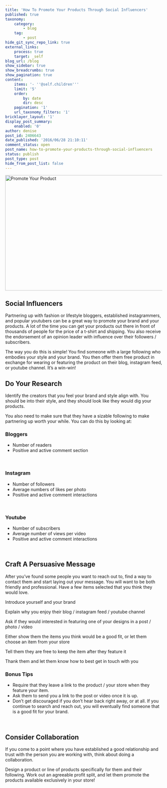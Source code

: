 ```yaml
---
title: 'How To Promote Your Products Through Social Influencers'
published: true
taxonomy:
    category:
        - blog
    tag:
        - post
hide_git_sync_repo_link: true
external_links:
    process: true
    target: _self
blog_url: /blog
show_sidebar: true
show_breadcrumbs: true
show_pagination: true
content:
    items: '- ''@self.children'''
    limit: '5'
    order:
        by: date
        dir: desc
    pagination: '1'
    url_taxonomy_filters: '1'
bricklayer_layout: '1'
display_post_summary:
    enabled: '0'
author: denise
post_id: 2406643
date_published: '2016/06/28 21:10:11'
comment_status: open
post_name: how-to-promote-your-products-through-social-influencers
status: publish
post_type: post
hide_from_post_list: false
---
```


<img src="https://printaura.com/wp-content/uploads/2016/06/bloggers-blog-1024x386.jpg" alt="Promote Your Product" width="980" height="369" class="alignnone size-large wp-image-2406771" />
<h2>Social Influencers</h2>
Partnering up with fashion or lifestyle bloggers, established instagrammers, and popular youtubers can be a great way to promote your brand and your products. A lot of the time you can get your products out there in front of thousands of people for the price of a t-shirt and shipping. You also receive the endorsement of an opinion leader with influence over their followers / subscribers.

The way you do this is simple! You find someone with a large following who embodies your style and your brand. You then offer them free product in exchange for wearing or featuring the product on their blog, instagram feed, or youtube channel. It’s a win-win!
<h2>Do Your Research</h2>
Identify the creators that you feel your brand and style align with. You should be into their style, and they should look like they would dig your products.

You also need to make sure that they have a sizable following to make partnering up worth your while. You can do this by looking at:
<h3>Bloggers</h3>
<ul>
 	<li>Number of readers</li>
 	<li>Positive and active comment section</li>
</ul>
&nbsp;
<h3>Instagram</h3>
<ul>
 	<li>Number of followers</li>
 	<li>Average numbers of likes per photo</li>
 	<li>Positive and active comment interactions</li>
</ul>
&nbsp;
<h3>Youtube</h3>
<ul>
 	<li>Number of subscribers</li>
 	<li>Average number of views per video</li>
 	<li>Positive and active comment interactions</li>
</ul>
&nbsp;
<h2>Craft A Persuasive Message</h2>
After you’ve found some people you want to reach out to, find a way to contact them and start laying out your message. You will want to be both friendly and professional. Have a few items selected that you think they would love.

<span class="dashicons dashicons-yes"></span> Introduce yourself and your brand

<span class="dashicons dashicons-yes"></span> Explain why you enjoy their blog / instagram feed / youtube channel

<span class="dashicons dashicons-yes"></span> Ask if they would interested in featuring one of your designs in a post / photo / video

<span class="dashicons dashicons-yes"></span> Either show them the items you think would be a good fit, or let them choose an item from your store

<span class="dashicons dashicons-yes"></span> Tell them they are free to keep the item after they feature it

<span class="dashicons dashicons-yes"></span> Thank them and let them know how to best get in touch with you
<h3>Bonus Tips</h3>
<ul>
 	<li>Require that they leave a link to the product / your store when they feature your item.</li>
 	<li>Ask them to send you a link to the post or video once it is up.</li>
 	<li>Don’t get discouraged if you don’t hear back right away, or at all. If you continue to search and reach out, you will eventually find someone that is a good fit for your brand.</li>
</ul>
&nbsp;
<h2>Consider Collaboration</h2>
If you come to a point where you have established a good relationship and trust with the person you are working with, think about doing a collaboration.

Design a product or line of products specifically for them and their following. Work out an agreeable profit split, and let them promote the products available exclusively in your store!